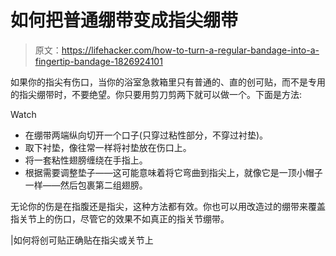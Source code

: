 # 如何把普通绷带变成指尖绷带

> 原文：<https://lifehacker.com/how-to-turn-a-regular-bandage-into-a-fingertip-bandage-1826924101>

如果你的指尖有伤口，当你的浴室急救箱里只有普通的、直的创可贴，而不是专用的指尖绷带时，不要绝望。你只要用剪刀剪两下就可以做一个。下面是方法:

Watch

*   在绷带两端纵向切开一个口子(只穿过粘性部分，不穿过衬垫)。
*   取下衬垫，像往常一样将衬垫放在伤口上。
*   将一套粘性翅膀缠绕在手指上。
*   根据需要调整垫子——这可能意味着将它弯曲到指尖上，就像它是一顶小帽子一样——然后包裹第二组翅膀。

无论你的伤是在指腹还是指尖，这种方法都有效。你也可以用改造过的绷带来覆盖指关节上的伤口，尽管它的效果不如真正的指关节绷带。

|如何将创可贴正确贴在指尖或关节上